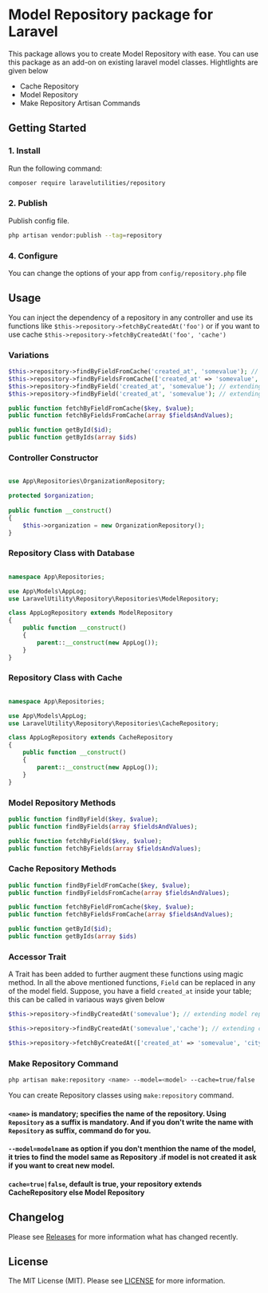 # Model Repository package for Laravel

This package allows you to create Model Repository with ease. You can use this package as an add-on on existing laravel model classes. Hightlights are given below

* Cache Repository
* Model Repository
* Make Repository Artisan Commands

## Getting Started

### 1. Install

Run the following command:

```bash
composer require laravelutilities/repository
```
### 2. Publish

Publish config file.

```bash
php artisan vendor:publish --tag=repository
```


### 4. Configure

You can change the options of your app from `config/repository.php` file

## Usage

You can inject the dependency of a repository in any controller and use its functions like `$this->repository->fetchByCreatedAt('foo')` or if you want to use cache `$this->repository->fetchByCreatedAt('foo', 'cache')`
### Variations 
```php
$this->repository->findByFieldFromCache('created_at', 'somevalue'); // extending cache repository; fetch only single value
$this->repository->findByFieldsFromCache(['created_at' => 'somevalue', 'city' => 'someanothervalue',...]); // fetch multiple values
$this->repository->findByField('created_at', 'somevalue'); // extending model repository; fetch only single value
$this->repository->findByField('created_at', 'somevalue'); // extending model repository; fetch only single value

public function fetchByFieldFromCache($key, $value);
public function fetchByFieldsFromCache(array $fieldsAndValues);

public function getById($id);
public function getByIds(array $ids)

```

### Controller Constructor

```php

use App\Repositories\OrganizationRepository;

protected $organization;
    
public function __construct()
{
    $this->organization = new OrganizationRepository();
}
```

### Repository Class with Database

```php

namespace App\Repositories;

use App\Models\AppLog;
use LaravelUtility\Repository\Repositories\ModelRepository;

class AppLogRepository extends ModelRepository
{
    public function __construct()
    {
        parent::__construct(new AppLog());
    }
}

```


### Repository Class with Cache

```php

namespace App\Repositories;

use App\Models\AppLog;
use LaravelUtility\Repository\Repositories\CacheRepository;

class AppLogRepository extends CacheRepository
{
    public function __construct()
    {
        parent::__construct(new AppLog());
    }
}

```

### Model Repository Methods

```php
public function findByField($key, $value);
public function findByFields(array $fieldsAndValues);

public function fetchByField($key, $value);
public function fetchByFields(array $fieldsAndValues);
```

### Cache Repository Methods

```php
public function findByFieldFromCache($key, $value);
public function findByFieldsFromCache(array $fieldsAndValues);

public function fetchByFieldFromCache($key, $value);
public function fetchByFieldsFromCache(array $fieldsAndValues);

public function getById($id);
public function getByIds(array $ids)

```



### Accessor Trait

A Trait has been added to further augment these functions using magic method. In all the above mentioned functions, `Field` can be replaced in any of the model field. Suppose, you have a field `created_at` inside your table; this can be called in variaous ways given below

```php
$this->repository->findByCreatedAt('somevalue'); // extending model repository; fetch only single value

$this->repository->findByCreatedAt('somevalue','cache'); // extending cache repository; fetch only single value

$this->repository->fetchByCreatedAt(['created_at' => 'somevalue', 'city' => 'someanothervalue',...]); // fetch multiple values
```

### Make Repository Command

```bash
php artisan make:repository <name> --model=<model> --cache=true/false
```
You can create Repository classes using `make:repository` command.
#### `<name>` is mandatory; specifies the name of the repository. Using `Repository` as a suffix is mandatory. And if you don't write the name with `Repository` as suffix, command do for you.
#### `--model=modelname` as option if you don't menthion the name of the model, it tries to find the model same as Repository .if model is not created it ask if you want to creat new model.
#### `cache=true|false`, default is true, your repository extends CacheRepository else Model Repository

## Changelog

Please see [Releases](../../releases) for more information what has changed recently.

## License

The MIT License (MIT). Please see [LICENSE](LICENSE.md) for more information.
